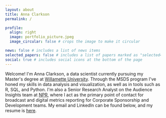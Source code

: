 ```yaml
---
layout: about
title: Anna Clarkson
permalink: /

profile:
  align: right
  image: portfolio_picture.jpeg
  image_circular: false # crops the image to make it circular

news: false # includes a list of news items
selected_papers: false # includes a list of papers marked as "selected={true}"
social: true # includes social icons at the bottom of the page
---
```


Welcome! I'm Anna Clarkson, a data scientist currently pursuing my Master's degree at [Willamette University](https://willamette.edu/computing/programs/data-science-ms/index.html). Through the MSDS program I've honed my skills in data analysis and visualization, as well as in tools such as R, SQL, and Python. I'm also a Senior Research Analyst on the Audience Insights team at [NPR](http://www.npr.org), where I act as the primary point of contact for broadcast and digital metrics reporting for Corporate Sponsorship and Development teams. My email and LinkedIn can be found below, and my resume is <a href="[https://raw.githubusercontent.com/username/repository/branch/path/to/your/file.pdf](https://github.com/annaclarkson1/annaclarkson1.github.io/blob/0f8c4b6f6923e744de8b8d80b6b967efcc06e717/assets/pdf/Anna%20Clarkson%20Resume%202024.pdf)" target="_blank">here</a>.
